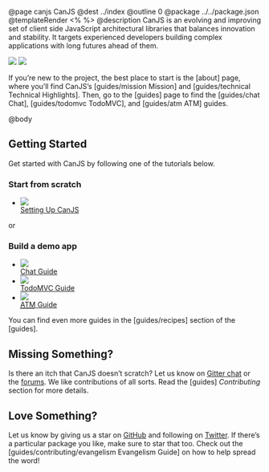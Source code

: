 @page canjs CanJS
@dest ../index
@outline 0
@package ../../package.json
@templateRender <% %>
@description CanJS is an evolving and improving set of client side JavaScript architectural libraries that balances innovation and stability. It targets experienced developers building complex applications with long futures ahead of them.

<div class="hero-images">
    <img
        class="tortoise"
        srcset="docs/images/home/Home-Tortoise-bw.png 1x, docs/images/home/Home-Tortoise-bw-x2.png 2x"
        src="docs/images/home/Home-Tortoise-bw.png"
        style=""/>
    <img
        class="hare"
        srcset="docs/images/home/Home-Hare-bw.png 1x, docs/images/home/Home-Hare-bw-x2.png 2x"
        src="docs/images/home/Home-Tortoise-bw.png"/>
</div>

If you’re new to the project, the best place to start is the [about] page, where you’ll
find CanJS’s [guides/mission Mission] and [guides/technical Technical Highlights]. Then, go to the [guides] page to find
the [guides/chat Chat], [guides/todomvc TodoMVC], and [guides/atm ATM] guides.

@body

## Getting Started

Get started with CanJS by following one of the tutorials below.

<div class="getting-started-icons">
    <div class="titled-list">
        <h3>Start from scratch</h3>
        <ul>
            <li>
                <a href="doc/guides/setup.html">
                    <div>
                        <img src="static/img/gear.svg">
                    </div>
                    Setting Up CanJS
                </a>
            </li>
        </ul>
    </div>
    <div class="or-separator">
        or
    </div>
    <div class="titled-list">
        <h3>Build a demo app</h3>
        <ul>
            <li>
                <a href="doc/guides/chat.html">
                    <div>
                        <img src="static/img/chat-bubble.svg">
                    </div>
                    Chat Guide
                </a>
            </li>
            <li>
                <a href="doc/guides/todomvc.html">
                    <div>
                        <img src="static/img/check-mark.svg">
                    </div>
                    TodoMVC Guide
                </a>
            </li>
            <li>
                <a href="doc/guides/atm.html">
                    <div>
                        <img src="static/img/credit-card.svg">
                    </div>
                    <abbr title="Automated Teller Machine">ATM</abbr> Guide
                </a>
            </li>
        </ul>
    </div>
    <div class="clear-both"></div>
</div>

You can find even more guides in the [guides/recipes] section of the [guides].

## Missing Something?

Is there an itch that CanJS doesn’t scratch?  Let us know
on [Gitter chat](https://gitter.im/canjs/canjs) or the [forums](http://forums.donejs.com/c/canjs).
We like contributions of all sorts.  Read the [guides] _Contributing_ section for more details.

## Love Something?

Let us know by giving us a star on [GitHub](https://github.com/canjs/canjs) and following on [Twitter](https://twitter.com/canjs).  If there’s a particular package you like, make sure to star that too. Check out the [guides/contributing/evangelism Evangelism Guide] on
how to help spread the word!
